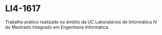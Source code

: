 # LI4-1617
Trabalho prático realizado no âmbito da UC Laboratórios de Informática IV do Mestrado Integrado em Engenharia Informática
